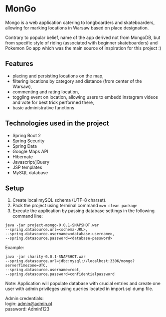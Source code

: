 # MonGo
Mongo is a web application catering to longboarders and skateboarders, allowing for marking locations in Warsaw based on 
place designation.

Contrary to popular belief, name of the app derived not from MongoDB, but from specific style of riding (associated with 
beginner skateboarders) and Pokemon Go app which was the main source of inspiration for this project :)

## Features
- placing and persisting locations on the map,
- filtering locations by category and distance (from center of the Warsaw),
- commenting and rating location,
- toggling event on location, allowing users to embedd instagram videos and vote for best trick performed there,
- basic administrative functions

## Technologies used in  the project
- Spring Boot 2
- Spring Security
- Spring Data
- Google Maps API
- Hibernate
- Javascript/jQuery
- JSP templates
- MySQL database

## Setup
1. Create local mySQL schema (UTF-8 charset).
2. Pack the project using terminal command `mvn clean package`
3. Execute the application by passing database settings in the following command line:
```
java -jar project-mongo-0.0.1-SNAPSHOT.war 
--spring.datasource.url=<schema-URL>, 
--spring.datasource.username=<database-username>,  
--spring.datasource.password=<database-password>
```
Example:
```
java -jar charity-0.0.1-SNAPSHOT.war 
--spring.datasource.url=jdbc:mysql://localhost:3306/mongo?serverTimezone=UTC, 
--spring.datasource.username=root, 
--spring.datasource.password=confidentialpassword
```

Note: Application will populate database with crucial entries and create one user with admin privileges using queries located in import.sql dump file.
  
Admin credentials:  
login: admin@admin.pl  
password: Admin!123
